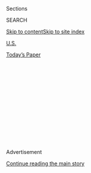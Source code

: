 <div id="app">

<div>

<div>

<div>

<div class="NYTAppHideMasthead css-1q2w90k e1suatyy0">

<div class="section css-ui9rw0 e1suatyy2">

<div class="css-eph4ug er09x8g0">

<div class="css-6n7j50">

</div>

<span class="css-1dv1kvn">Sections</span>

<div class="css-10488qs">

<span class="css-1dv1kvn">SEARCH</span>

</div>

[Skip to content](#site-content)[Skip to site
index](#site-index)

</div>

<div id="masthead-section-label" class="css-1wr3we4 eaxe0e00">

[U.S.](https://www.nytimes.com/section/us)

</div>

<div class="css-10698na e1huz5gh0">

</div>

</div>

<div id="masthead-bar-one" class="section hasLinks css-15hmgas e1csuq9d3">

<div class="css-uqyvli e1csuq9d0">

</div>

<div class="css-1uqjmks e1csuq9d1">

</div>

<div class="css-9e9ivx">

[](https://myaccount.nytimes.com/auth/login?response_type=cookie&client_id=vi)

</div>

<div class="css-1bvtpon e1csuq9d2">

[Today’s
Paper](https://www.nytimes.com/section/todayspaper)

</div>

</div>

</div>

</div>

<div data-aria-hidden="false">

<div id="site-content" data-role="main">

<div>

<div class="css-1aor85t" style="opacity:0.000000001;z-index:-1;visibility:hidden">

<div class="css-1hqnpie">

<div class="css-epjblv">

<span class="css-17xtcya">[U.S.](/section/us)</span><span class="css-x15j1o">|</span><span class="css-fwqvlz">Read
the Full Transcript of Obama’s Eulogy for John
Lewis</span>

</div>

<div class="css-k008qs">

<div class="css-1iwv8en">

<span class="css-18z7m18"></span>

<div>

</div>

</div>

<span class="css-1n6z4y">https://nyti.ms/3jSla1c</span>

<div class="css-1705lsu">

<div class="css-4xjgmj">

<div class="css-4skfbu" data-role="toolbar" data-aria-label="Social Media Share buttons, Save button, and Comments Panel with current comment count" data-testid="share-tools">

  - 
  - 
  - 
  - 
    
    <div class="css-6n7j50">
    
    </div>

  - 

</div>

</div>

</div>

</div>

</div>

</div>

<div id="NYT_TOP_BANNER_REGION" class="css-13pd83m">

</div>

<div id="top-wrapper" class="css-1sy8kpn">

<div id="top-slug" class="css-l9onyx">

Advertisement

</div>

[Continue reading the main
story](#after-top)

<div class="ad top-wrapper" style="text-align:center;height:100%;display:block;min-height:250px">

<div id="top" class="place-ad" data-position="top" data-size-key="top">

</div>

</div>

<div id="after-top">

</div>

</div>

<div>

<div id="sponsor-wrapper" class="css-1hyfx7x">

<div id="sponsor-slug" class="css-19vbshk">

Supported by

</div>

[Continue reading the main
story](#after-sponsor)

<div id="sponsor" class="ad sponsor-wrapper" style="text-align:center;height:100%;display:block">

</div>

<div id="after-sponsor">

</div>

</div>

<div class="css-186x18t">

</div>

<div class="css-1vkm6nb ehdk2mb0">

# Read the Full Transcript of Obama’s Eulogy for John Lewis

</div>

Mr. Obama praised Mr. Lewis, saying “he as much as anyone in our history
brought this country a little bit closer to our highest ideals.”

![<span class="css-16f3y1r e13ogyst0">Former President Barack Obama paid
tribute to Representative John Lewis at his funeral, and called on
lawmakers to pass the John Lewis Voting Rights
Act.</span><span class="css-cch8ym"><span class="css-1dv1kvn">Credit</span><span class="css-cnj6d5 e1z0qqy90" itemprop="copyrightHolder"><span class="css-1ly73wi e1tej78p0">Credit...</span><span>Pool
photo by Alyssa
Pointer</span></span></span>](https://static01.nyt.com/images/2020/07/30/us/politics/30elections-briefing-obama1/30elections-briefing-obama1-videoSixteenByNine3000-v2.jpg)

<div class="css-18e8msd">

<div class="css-vp77d3 epjyd6m0">

<div class="css-1baulvz">

By <span class="css-1baulvz last-byline" itemprop="name">The New York
Times</span>

</div>

</div>

  - July 30,
    2020

  - 
    
    <div class="css-4xjgmj">
    
    <div class="css-d8bdto" data-role="toolbar" data-aria-label="Social Media Share buttons, Save button, and Comments Panel with current comment count" data-testid="share-tools">
    
      - 
      - 
      - 
      - 
        
        <div class="css-6n7j50">
        
        </div>
    
      - 
    
    </div>
    
    </div>

</div>

</div>

<div class="section meteredContent css-1r7ky0e" name="articleBody" itemprop="articleBody">

<div class="css-1fanzo5 StoryBodyCompanionColumn">

<div class="css-53u6y8">

[Former President Barack Obama delivered the
eulogy](https://www.nytimes.com/2020/07/30/us/politics/john-lewis-funeral-barack-obama.html)
at [John Lewis’s
funeral](https://www.nytimes.com/2020/07/30/us/john-lewis-live-funeral.html)
in Atlanta on Thursday, calling Mr. Lewis an “American whose faith was
tested again and again to produce a man of pure joy and unbreakable
perseverance.”

**Here are Mr. Obama’s remarks in full:**

James wrote to the believers, “Consider it pure joy, my brothers and
sisters, whenever you face trials of many kinds, because you know that
the testing of your faith produces perseverance. Let perseverance finish
its work so that you may be mature and complete, lacking nothing.”

It is a great honor to be back in Ebenezer Baptist Church, in the pulpit
of its greatest pastor, Dr. Martin Luther King, Jr., to pay my respects
to perhaps his finest disciple — an American whose faith was tested
again and again to produce a man of pure joy and unbreakable
perseverance — John Robert Lewis.

To those who have spoken to Presidents Bush and Clinton, Madam Speaker,
Reverend Warnock, Reverend King, John’s family, friends, his beloved
staff, Mayor Bottoms — I’ve come here today because I, like so many
Americans, owe a great debt to John Lewis and his forceful vision of
freedom.

</div>

</div>

<div class="css-1fanzo5 StoryBodyCompanionColumn">

<div class="css-53u6y8">

Now, this country is a constant work in progress. We were born with
instructions: to form a more perfect union. Explicit in those words is
the idea that we are imperfect; that what gives each new generation
purpose is to take up the unfinished work of the last and carry it
further than anyone might have thought possible.

John Lewis — the first of the Freedom Riders, head of the Student
Nonviolent Coordinating Committee, youngest speaker at the March on
Washington, leader of the march from Selma to Montgomery, Member of
Congress representing the people of this state and this district for 33
years, mentor to young people, including me at the time, until his final
day on this Earth — he not only embraced that responsibility, but he
made it his life’s work.

Which isn’t bad for a boy from Troy. John was born into modest means —
that means he was poor — in the heart of the Jim Crow South to parents
who picked somebody else’s cotton. Apparently, he didn’t take to farm
work — on days when he was supposed to help his brothers and sisters
with their labor, he’d hide under the porch and make a break for the
school bus when it showed up. His mother, Willie Mae Lewis, nurtured
that curiosity in this shy, serious child. “Once you learn something,”
she told her son, “once you get something inside your head, no one can
take it away from you.”

As a boy, John listened through the door after bedtime as his father’s
friends complained about the Klan. One Sunday as a teenager, he heard
Dr. King preach on the radio. As a college student in Tennessee, he
signed up for Jim Lawson’s workshops on the tactic of nonviolent civil
disobedience. John Lewis was getting something inside his head, an idea
he couldn’t shake that took hold of him — that nonviolent resistance and
civil disobedience were the means to change laws, but also change
hearts, and change minds, and change nations, and change the world.

So he helped organize the Nashville campaign in 1960. He and other young
men and women sat at a segregated lunch counter, well-dressed,
straight-backed, refusing to let a milkshake poured on their heads, or a
cigarette extinguished on their backs, or a foot aimed at their ribs,
refused to let that dent their dignity and their sense of purpose. And
after a few months, the Nashville campaign achieved the first successful
desegregation of public facilities in any major city in the South.

</div>

</div>

<div class="css-1fanzo5 StoryBodyCompanionColumn">

<div class="css-53u6y8">

John got a taste of jail for the first, second, third … well, several
times. But he also got a taste of victory. And it consumed him with
righteous purpose. And he took the battle deeper into the South.

That same year, just weeks after the Supreme Court ruled that
segregation of interstate bus facilities was unconstitutional, John and
Bernard Lafayette bought two tickets, climbed aboard a Greyhound, sat up
front, and refused to move. This was months before the first official
Freedom Rides. He was doing a test. The trip was unsanctioned. Few knew
what they were up to. And at every stop, through the night, apparently
the angry driver stormed out of the bus and into the bus station. And
John and Bernard had no idea what he might come back with or who he
might come back with. Nobody was there to protect them. There were no
camera crews to record events. You know, sometimes, we read about this
and kind of take it for granted. Or at least we act as if it was
inevitable. Imagine the courage of two people Malia’s age, younger than
my oldest daughter, on their own, to challenge an entire infrastructure
of oppression.

John was only twenty years old. But he pushed all twenty of those years
to the center of the table, betting everything, all of it, that his
example could challenge centuries of convention, and generations of
brutal violence, and countless daily indignities suffered by African
Americans.

Like John the Baptist preparing the way, like those Old Testament
prophets speaking truth to kings, John Lewis did not hesitate — he kept
on getting on board buses and sitting at lunch counters, got his mug
shot taken again and again, marched again and again on a mission to
change America.

Spoke to a quarter million people at the March on Washington when he was
just 23.

Helped organize the Freedom Summer in Mississippi when he was just 24.

At the ripe old age of 25, John was asked to lead the march from Selma
to Montgomery. He was warned that Governor Wallace had ordered troopers
to use violence. But he and Hosea Williams and others led them across
that bridge anyway. And we’ve all seen the film and the footage and the
photographs, and President Clinton mentioned the trench coat, the
knapsack, the book to read, the apple to eat, the toothbrush —
apparently jails weren’t big on such creature comforts. And you look at
those pictures and John looks so young and he’s small in stature.
Looking every bit that shy, serious child that his mother had raised and
yet, he is full of purpose. God’s put perseverance in him.

And we know what happened to the marchers that day. Their bones were
cracked by billy clubs, their eyes and lungs choked with tear gas. As
they knelt to pray, which made their heads even easier targets, and John
was struck in the skull. And he thought he was going to die, surrounded
by the sight of young Americans gagging, and bleeding, and trampled,
victims in their own country of state-sponsored violence.

</div>

</div>

<div class="css-1fanzo5 StoryBodyCompanionColumn">

<div class="css-53u6y8">

And the thing is, I imagine initially that day, the troopers thought
that they had won the battle. You can imagine the conversations they had
afterwards. You can imagine them saying, “Yeah, we showed them.” They
figured they’d turned the protesters back over the bridge; that they’d
kept, that they’d preserved a system that denied the basic humanity of
their fellow citizens. Except this time, there were some cameras there.
This time, the world saw what happened, bore witness to Black Americans
who were asking for nothing more than to be treated like other
Americans. Who were not asking for special treatment, just the equal
treatment promised to them a century before, and almost another century
before that.

When John woke up, and checked himself out of the hospital, he would
make sure the world saw a movement that was, in the words of Scripture,
“hard pressed on every side, but not crushed; perplexed but not in
despair; persecuted, but not abandoned; struck down, but not destroyed.”
They returned to Brown Chapel, a battered prophet, bandages around his
head, and he said more marchers will come now. And the people came. And
the troopers parted. And the marchers reached Montgomery. And their
words reached the White House — and Lyndon Johnson, son of the South,
said “We shall overcome,” and the Voting Rights Act was signed into law.

The life of John Lewis was, in so many ways, exceptional. It vindicated
the faith in our founding, redeemed that faith; that most American of
ideas; that idea that any of us ordinary people without rank or wealth
or title or fame can somehow point out the imperfections of this nation,
and come together, and challenge the status quo, and decide that it is
in our power to remake this country that we love until it more closely
aligns with our highest ideals. What a radical ideal. What a
revolutionary notion. This idea that any of us, ordinary people, a young
kid from Troy can stand up to the powers and principalities and say no
this isn’t right, this isn’t true, this isn’t just. We can do better. On
the battlefield of justice, Americans like John, Americans like the
Reverends Lowery and C.T. Vivian, two other patriots that we lost this
year, liberated all of us that many Americans came to take for granted.

America was built by people like them. America was built by John
Lewises. He as much as anyone in our history brought this country a
little bit closer to our highest ideals. And someday, when we do finish
that long journey toward freedom; when we do form a more perfect union —
whether it’s years from now, or decades, or even if it takes another two
centuries — John Lewis will be a founding father of that fuller, fairer,
better America.

And yet, as exceptional as John was, here’s the thing: John never
believed that what he did was more than any citizen of this country can
do. I mentioned in the statement the day John passed, the thing about
John was just how gentle and humble he was. And despite this storied,
remarkable career, he treated everyone with kindness and respect because
it was innate to him — this idea that any of us can do what he did if we
are willing to persevere.

He believed that in all of us, there exists the capacity for great
courage, that in all of us there is a longing to do what’s right, that
in all of us there is a willingness to love all people, and to extend to
them their God-given rights to dignity and respect. So many of us lose
that sense. It’s taught out of us. We start feeling as if, in fact, that
we can’t afford to extend kindness or decency to other people. That
we’re better off if we are above other people and looking down on
them, and so often that’s encouraged in our culture. But John always saw
the best in us. And he never gave up, and never stopped speaking out
because he saw the best in us. He believed in us even when we didn’t
believe in ourselves. As a Congressman, he didn’t rest; he kept getting
himself arrested. As an old man, he didn’t sit out any fight; he sat in,
all night long, on the floor of the United States Capitol. I know his
staff was stressed.

But the testing of his faith produced perseverance. He knew that the
march is not yet over, that the race is not yet won, that we have not
yet reached that blessed destination where we are judged by the content
of our character. He knew from his own life that progress is fragile;
that we have to be vigilant against the darker currents of this
country’s history, of our own history, with their whirlpools of
violence and hatred and despair that can always rise again.

</div>

</div>

<div class="css-1fanzo5 StoryBodyCompanionColumn">

<div class="css-53u6y8">

Bull Connor may be gone. But today we witness with our own eyes police
officers kneeling on the necks of Black Americans. George Wallace may be
gone. But we can witness our federal government sending agents to use
tear gas and batons against peaceful demonstrators. We may no longer
have to guess the number of jelly beans in a jar in order to cast a
ballot. But even as we sit here, there are those in power are doing
their darnedest to discourage people from voting — by closing polling
locations, and targeting minorities and students with restrictive ID
laws, and attacking our voting rights with surgical precision, even
undermining the Postal Service in the run-up to an election that is
going to be dependent on mailed-in ballots so people don’t get sick.

Now, I know this is a celebration of John’s life. There are some who
might say we shouldn’t dwell on such things. But that’s why I’m talking
about it. John Lewis devoted his time on this Earth fighting the very
attacks on democracy and what’s best in America that we are seeing
circulate right now.

He knew that every single one of us has a God-given power. And that the
fate of this democracy depends on how we use it; that democracy isn’t
automatic, it has to be nurtured, it has to be tended to, we have to
work at it, it’s hard. And so he knew it depends on whether we summon a
measure, just a measure, of John’s moral courage to question what’s
right and what’s wrong and call things as they are. He said that as long
as he had breath in his body, he would do everything he could to
preserve this democracy. That as long as we have breath in our bodies,
we have to continue his cause. If we want our children to grow up in a
democracy — not just with elections, but a true democracy, a
representative democracy, a big-hearted, tolerant, vibrant, inclusive
America of perpetual self-creation — then we are going to have to be
more like John. We don’t have to do all the things he had to do because
he did them for us. But we have got to do something. As the Lord
instructed Paul, “Do not be afraid, go on speaking; do not be silent,
for I am with you, and no one will attack you to harm you, for I have
many in this city who are my people.” Just everybody’s just got to come
out and vote. We’ve got all those people in the city but we can’t do
nothing.

Like John, we have got to keep getting into that good trouble. He knew
that nonviolent protest is patriotic; a way to raise public awareness,
put a spotlight on injustice, and make the powers that be uncomfortable.

Like John, we don’t have to choose between protest and politics, it is
not an either-or situation, it is a both-and situation. We have to
engage in protests where that is effective but we also have to translate
our passion and our causes into laws and institutional practices. That’s
why John ran for Congress thirty-four years ago.

Like John, we have got to fight even harder for the most powerful tool
we have, which is the right to vote. The Voting Rights Act is one of the
crowning achievements of our democracy. It’s why John crossed that
bridge. It’s why he spilled his blood. And by the way, it was the result
of Democratic and Republican efforts. President Bush, who spoke here
earlier, and his father, both signed its renewal when they were in
office. President Clinton didn’t have to because it was the law when he
arrived so instead he made a law that made it easier for people to
register to vote.

But once the Supreme Court weakened the Voting Rights Act, some state
legislatures unleashed a flood of laws designed specifically to make
voting harder, especially, by the way, state legislatures where there is
a lot of minority turnout and population growth. That’s not necessarily
a mystery or an accident. It was an attack on what John fought for. It
was an attack on our democratic freedoms. And we should treat it as
such.

</div>

</div>

<div class="css-1fanzo5 StoryBodyCompanionColumn">

<div class="css-53u6y8">

If politicians want to honor John, and I’m so grateful for the legacy of
work of all the Congressional leaders who are here, but there’s a better
way than a statement calling him a hero. You want to honor John? Let’s
honor him by revitalizing the law that he was willing to die for. And by
the way, naming it the John Lewis Voting Rights Act, that is a fine
tribute. But John wouldn’t want us to stop there, trying to get back to
where we already were. Once we pass the John Lewis Voting Rights Act, we
should keep marching to make it even better.

By making sure every American is automatically registered to vote,
including former inmates who’ve earned their second chance.

By adding polling places, and expanding early voting, and making
Election Day a national holiday, so if you are someone who is working in
a factory, or you are a single mom who has got to go to her job and
doesn’t get time off, you can still cast your ballot.

By guaranteeing that every American citizen has equal representation in
our government, including the American citizens who live in Washington,
D.C. and in Puerto Rico. They are Americans.

By ending some of the partisan gerrymandering — so that all voters have
the power to choose their politicians, not the other way around.

And if all this takes eliminating the filibuster — another Jim Crow
relic — in order to secure the God-given rights of every American, then
that’s what we should do.

And yet, even if we do all this — even if every bogus voter suppression
law was struck off the books today — we have got to be honest with
ourselves that too many of us choose not to exercise the franchise; that
too many of our citizens believe their vote won’t make a difference, or
they buy into the cynicism that, by the way, is the central strategy of
voter suppression, to make you discouraged, to stop believing in your
own power.

</div>

</div>

<div class="css-1fanzo5 StoryBodyCompanionColumn">

<div class="css-53u6y8">

So we are also going to have to remember what John said: “If you don’t
do everything you can to change things, then they will remain the same.
You only pass this way once. You have to give it all you have.” As long
as young people are protesting in the streets, hoping real change takes
hold, I’m hopeful but we cannot casually abandon them at the ballot box.
Not when few elections have been as urgent, on so many levels, as this
one. We cannot treat voting as an errand to run if we have some time. We
have to treat it as the most important action we can take on behalf of
democracy.

Like John, we have to give it all we have.

I was proud that John Lewis was a friend of mine. I met him when I was
in law school. He came to speak and I went up and I said, “Mr. Lewis,
you are one of my heroes. What inspired me more than anything as a young
man was to see what you and Reverend Lawson and Bob Moses and Diane Nash
and others did.” And he got that kind of — aw shucks, thank you very
much.

The next time I saw him, I had been elected to the United States Senate.
And I told him, “John, I am here because of you.” On Inauguration Day in
2008, 2009, he was one of the first people that I greeted and hugged on
that stand. I told him, “This is your day too.”

He was a good and kind and gentle man. And he believed in us — even when
we don’t believe in ourselves. It’s fitting that the last time John and
I shared a public forum was on Zoom. I am pretty sure that neither he
nor I set up the Zoom call because we didn’t know how to work it. It was
a virtual town hall with a gathering of young activists who had been
helping to lead this summer’s demonstrations in the wake of George
Floyd’s death. And afterwards, I spoke to John privately, and he could
not have been prouder to see this new generation of activists standing
up for freedom and equality; a new generation that was intent on voting
and protecting the right to vote; in some cases, a new generation
running for political office.

I told him, all those young people, John — of every race and every
religion, from every background and gender and sexual orientation —
John, those are your children. They learned from your example, even if
they didn’t always know it. They had understood, through him, what
American citizenship requires, even if they had only heard about his
courage through the history books.

“By the thousands, faceless, anonymous, relentless young people, Black
and white … have taken our whole nation back to those great wells of
democracy which were dug deep by the founding fathers in the formulation
of the Constitution and the Declaration of Independence.”

Dr. King said that in the 1960s. And it came true again this summer.

We see it outside our windows, in big cities and rural towns, in men and
women, young and old, straight Americans and LGBTQ Americans, Blacks who
long for equal treatment and whites who can no longer accept freedom for
themselves while witnessing the subjugation of their fellow Americans.
We see it in everybody doing the hard work of overcoming complacency, of
overcoming our own fears and our own prejudices, our own hatreds. You
see it in people trying to be better, truer versions of ourselves.

</div>

</div>

<div class="css-1fanzo5 StoryBodyCompanionColumn">

<div class="css-53u6y8">

And that’s what John Lewis teaches us. That’s where real courage comes
from. Not from turning on each other, but by turning towards one
another. Not by sowing hatred and division, but by spreading love and
truth. Not by avoiding our responsibilities to create a better America
and a better world, but by embracing those responsibilities with joy and
perseverance and discovering that in our beloved community, we do not
walk alone.

What a gift John Lewis was. We are all so lucky to have had him walk
with us for a while, and show us the way.

God bless you all. God bless America. God bless this gentle soul who
pulled it closer to its promise.

</div>

</div>

<div>

</div>

</div>

<div>

</div>

<div>

</div>

<div>

</div>

<div>

<div id="bottom-wrapper" class="css-1ede5it">

<div id="bottom-slug" class="css-l9onyx">

Advertisement

</div>

[Continue reading the main
story](#after-bottom)

<div id="bottom" class="ad bottom-wrapper" style="text-align:center;height:100%;display:block;min-height:90px">

</div>

<div id="after-bottom">

</div>

</div>

</div>

</div>

</div>

## Site Index

<div>

</div>

## Site Information Navigation

  - [© <span>2020</span> <span>The New York Times
    Company</span>](https://help.nytimes.com/hc/en-us/articles/115014792127-Copyright-notice)

<!-- end list -->

  - [NYTCo](https://www.nytco.com/)
  - [Contact
    Us](https://help.nytimes.com/hc/en-us/articles/115015385887-Contact-Us)
  - [Work with us](https://www.nytco.com/careers/)
  - [Advertise](https://nytmediakit.com/)
  - [T Brand Studio](http://www.tbrandstudio.com/)
  - [Your Ad
    Choices](https://www.nytimes.com/privacy/cookie-policy#how-do-i-manage-trackers)
  - [Privacy](https://www.nytimes.com/privacy)
  - [Terms of
    Service](https://help.nytimes.com/hc/en-us/articles/115014893428-Terms-of-service)
  - [Terms of
    Sale](https://help.nytimes.com/hc/en-us/articles/115014893968-Terms-of-sale)
  - [Site
    Map](https://spiderbites.nytimes.com)
  - [Help](https://help.nytimes.com/hc/en-us)
  - [Subscriptions](https://www.nytimes.com/subscription?campaignId=37WXW)

</div>

</div>

</div>

</div>
